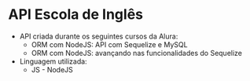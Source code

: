 # API Escola de Inglês

- API criada durante os seguintes cursos da Alura:
    * ORM com NodeJS: API com Sequelize e MySQL
    * ORM com NodeJS: avançando nas funcionalidades do Sequelize
- Linguagem utilizada:
    * JS - NodeJS
